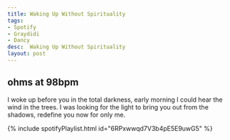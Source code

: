```yaml
---
title: Waking Up Without Spirituality
tags:
- Spotify
- Graydidi
- Dancy
desc:  Waking Up Without Spirituality
layout: post
---
```

## ohms at 98bpm
I woke up before you in the total darkness, early morning I could hear the wind in the trees. I was looking for the light to bring you out from the shadows, redefine you now for only me.
<!-- more -->

{% include spotifyPlaylist.html id="6RPxwwqd7V3b4pE5E9uwG5" %} 
